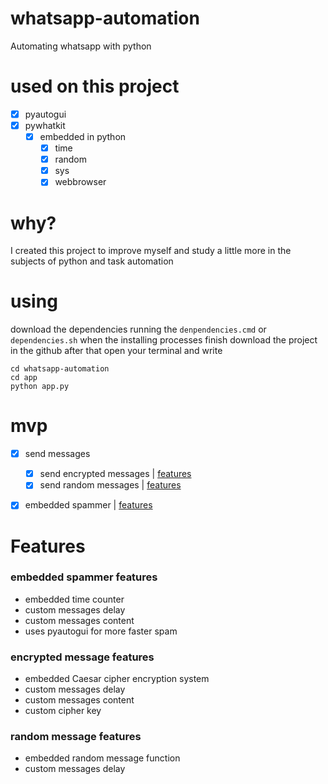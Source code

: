 # whatsapp-automation
 Automating whatsapp with python
# used on this project
- [x] pyautogui
- [x] pywhatkit
    - [x] embedded in python
        - [x] time
        - [x] random
        - [x] sys
        - [x] webbrowser
    
# why?
I created this project to improve myself and study a little more in the subjects of python and task automation

# using
download the dependencies running the ``denpendencies.cmd`` or ``dependencies.sh`` when the installing processes finish 
download the project in the github after that open your terminal and write 
```
cd whatsapp-automation
cd app
python app.py
```

# mvp

- [x] send messages 
    - [x] send encrypted messages  | [features](#sem)
    - [x] send random messages | [features](#srm)
- [x] embedded spammer | [features](#spammerfeatures)


# Features

<div id="spammerfeatures">
    <h3>embedded spammer features</h3>
    <ul>
        <li>embedded time counter</li>
        <li>custom messages delay</li>
        <li>custom messages content</li>
        <li>uses pyautogui for more faster spam</li>
    </ul>
</div>
<div id="sem">
    <h3>encrypted message features</h3>
    <ul>
        <li>embedded Caesar cipher encryption system</li>
        <li>custom messages delay</li>
        <li>custom messages content</li>
        <li>custom cipher key</li>
    </ul>
</div>
<div id="srm">
    <h3>random message features</h3>
    <ul>
        <li>embedded random message function</li>
        <li>custom messages delay</li>
    </ul>
</div>